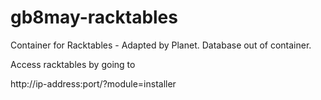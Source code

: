 # gb8may-racktables
Container for Racktables - Adapted by Planet. Database out of container.


Access racktables by going to

http://ip-address:port/?module=installer
